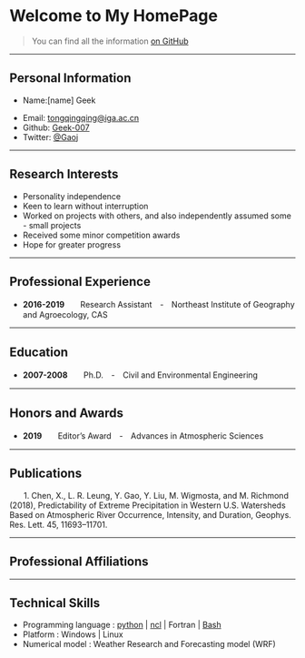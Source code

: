 # Welcome to My HomePage

> You can find all the information [on GitHub](https://github.com/geek-007)

---

## Personal Information
<!-- Phone: [158xxxxxxx](tel://15848) -->
* Name:[name] Geek
- Email: <tongqingqing@iga.ac.cn>
- Github: [Geek-007](http://github.com/Geek-007)
- Twitter: [@Gaoj](https://twitter.com/Gaoj_love)


---
## Research Interests
- Personality independence
- Keen to learn without interruption
- Worked on projects with others, and also independently assumed some - small projects
- Received some minor competition awards
- Hope for greater progress


---
## Professional Experience
- **2016-2019**　　Research Assistant　-　Northeast Institute of Geography and Agroecology, CAS


---
## Education
- **2007-2008**　　Ph.D.　-　Civil and Environmental Engineering 


---
## Honors and Awards
- **2019**　　Editor’s Award　-　Advances in Atmospheric Sciences 


---
## Publications
&ensp;&ensp;&ensp; 1.	Chen, X., L. R. Leung, Y. Gao, Y. Liu, M. Wigmosta, and M. Richmond (2018), Predictability of Extreme Precipitation in Western U.S. Watersheds Based on Atmospheric River Occurrence, Intensity, and Duration, Geophys. Res. Lett. 45, 11693–11701.


---
## Professional Affiliations

---
## Technical Skills
 - Programming language : [python](https://www.python.org/)  | [ncl](http://www.ncl.ucar.edu/)  | Fortran  | [Bash](https://www.gnu.org/software/bash/)
 - Platform : Windows | Linux
 - Numerical model : Weather Research and Forecasting model (WRF)


